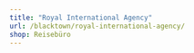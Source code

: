 ```yaml
---
title: "Royal International Agency"
url: /blacktown/royal-international-agency/
shop: Reisebüro
---
```

